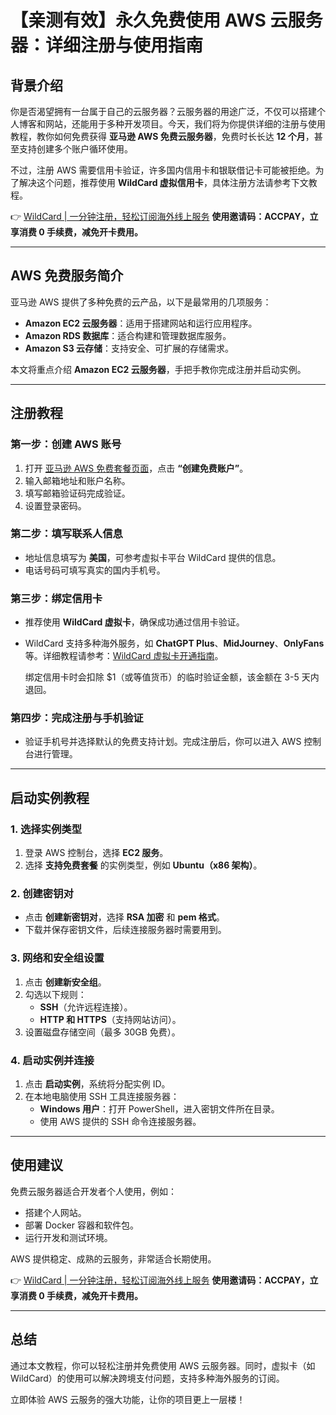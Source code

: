 # 【亲测有效】永久免费使用 AWS 云服务器：详细注册与使用指南

## 背景介绍

你是否渴望拥有一台属于自己的云服务器？云服务器的用途广泛，不仅可以搭建个人博客和网站，还能用于多种开发项目。今天，我们将为你提供详细的注册与使用教程，教你如何免费获得 **亚马逊 AWS 免费云服务器**，免费时长长达 **12 个月**，甚至支持创建多个账户循环使用。

不过，注册 AWS 需要信用卡验证，许多国内信用卡和银联借记卡可能被拒绝。为了解决这个问题，推荐使用 **WildCard 虚拟信用卡**，具体注册方法请参考下文教程。

👉 [WildCard | 一分钟注册，轻松订阅海外线上服务](https://bbtdd.com/WildCard) **使用邀请码：ACCPAY，立享消费 0 手续费，减免开卡费用。**

---

## AWS 免费服务简介

亚马逊 AWS 提供了多种免费的云产品，以下是最常用的几项服务：

- **Amazon EC2 云服务器**：适用于搭建网站和运行应用程序。
- **Amazon RDS 数据库**：适合构建和管理数据库服务。
- **Amazon S3 云存储**：支持安全、可扩展的存储需求。

本文将重点介绍 **Amazon EC2 云服务器**，手把手教你完成注册并启动实例。

---

## 注册教程

### 第一步：创建 AWS 账号

1. 打开 [亚马逊 AWS 免费套餐页面](https://aws.amazon.com/cn/free/)，点击 **“创建免费账户”**。
2. 输入邮箱地址和账户名称。
3. 填写邮箱验证码完成验证。
4. 设置登录密码。

### 第二步：填写联系人信息

- 地址信息填写为 **美国**，可参考虚拟卡平台 WildCard 提供的信息。
- 电话号码可填写真实的国内手机号。

### 第三步：绑定信用卡

- 推荐使用 **WildCard 虚拟卡**，确保成功通过信用卡验证。
- WildCard 支持多种海外服务，如 **ChatGPT Plus**、**MidJourney**、**OnlyFans** 等。详细教程请参考：[WildCard 虚拟卡开通指南](https://bbtdd.com/WildCard)。
  
  绑定信用卡时会扣除 $1（或等值货币）的临时验证金额，该金额在 3-5 天内退回。

### 第四步：完成注册与手机验证

- 验证手机号并选择默认的免费支持计划。完成注册后，你可以进入 AWS 控制台进行管理。

---

## 启动实例教程

### 1. 选择实例类型

1. 登录 AWS 控制台，选择 **EC2 服务**。
2. 选择 **支持免费套餐** 的实例类型，例如 **Ubuntu（x86 架构）**。

### 2. 创建密钥对

- 点击 **创建新密钥对**，选择 **RSA 加密** 和 **pem 格式**。
- 下载并保存密钥文件，后续连接服务器时需要用到。

### 3. 网络和安全组设置

1. 点击 **创建新安全组**。
2. 勾选以下规则：
   - **SSH**（允许远程连接）。
   - **HTTP 和 HTTPS**（支持网站访问）。
3. 设置磁盘存储空间（最多 30GB 免费）。

### 4. 启动实例并连接

1. 点击 **启动实例**，系统将分配实例 ID。
2. 在本地电脑使用 SSH 工具连接服务器：
   - **Windows 用户**：打开 PowerShell，进入密钥文件所在目录。
   - 使用 AWS 提供的 SSH 命令连接服务器。

---

## 使用建议

免费云服务器适合开发者个人使用，例如：

- 搭建个人网站。
- 部署 Docker 容器和软件包。
- 运行开发和测试环境。

AWS 提供稳定、成熟的云服务，非常适合长期使用。

👉 [WildCard | 一分钟注册，轻松订阅海外线上服务](https://bbtdd.com/WildCard) **使用邀请码：ACCPAY，立享消费 0 手续费，减免开卡费用。**

---

## 总结

通过本文教程，你可以轻松注册并免费使用 AWS 云服务器。同时，虚拟卡（如 WildCard）的使用可以解决跨境支付问题，支持多种海外服务的订阅。

立即体验 AWS 云服务的强大功能，让你的项目更上一层楼！